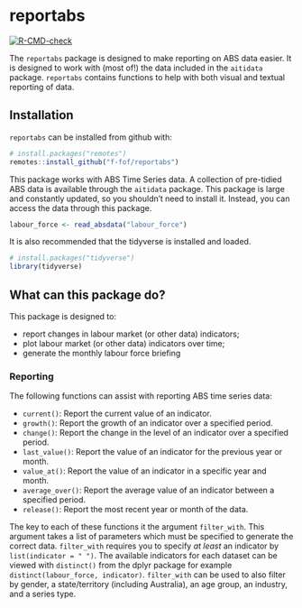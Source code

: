 
<!-- README.md is generated from README.Rmd. Please edit that file -->

# reportabs

<!-- badges: start -->

[![R-CMD-check](https://github.com/aiti-flinders/reportabs/workflows/R-CMD-check/badge.svg)](https://github.com/aiti-flinders/reportabs/actions)

<!-- badges: end -->

The `reportabs` package is designed to make reporting on ABS data
easier. It is designed to work with (most of!) the data included in the
`aitidata` package. `reportabs` contains functions to help with both
visual and textual reporting of data.

## Installation

`reportabs` can be installed from github with:

``` r
# install.packages("remotes")
remotes::install_github("f-fof/reportabs")
```

This package works with ABS Time Series data. A collection of pre-tidied
ABS data is available through the `aitidata` package. This package is
large and constantly updated, so you shouldn’t need to install it.
Instead, you can access the data through this package.

``` r
labour_force <- read_absdata("labour_force")
```

It is also recommended that the tidyverse is installed and loaded.

``` r
# install.packages("tidyverse")
library(tidyverse)
```

## What can this package do?

This package is designed to:

- report changes in labour market (or other data) indicators;
- plot labour market (or other data) indicators over time;
- generate the monthly labour force briefing

### Reporting

The following functions can assist with reporting ABS time series data:

- `current()`: Report the current value of an indicator.
- `growth()`: Report the growth of an indicator over a specified period.
- `change()`: Report the change in the level of an indicator over a
  specified period.
- `last_value()`: Report the value of an indicator for the previous year
  or month.
- `value_at()`: Report the value of an indicator in a specific year and
  month.
- `average_over()`: Report the average value of an indicator between a
  specified period.
- `release()`: Report the most recent year or month of the data.

The key to each of these functions it the argument `filter_with`. This
argument takes a list of parameters which must be specified to generate
the correct data. `filter_with` requires you to specify *at least* an
indicator by `list(indicator = " ")`. The available indicators for each
dataset can be viewed with `distinct()` from the dplyr package for
example `distinct(labour_force, indicator)`. `filter_with` can be used
to also filter by gender, a state/territory (including Australia), an
age group, an industry, and a series type.
